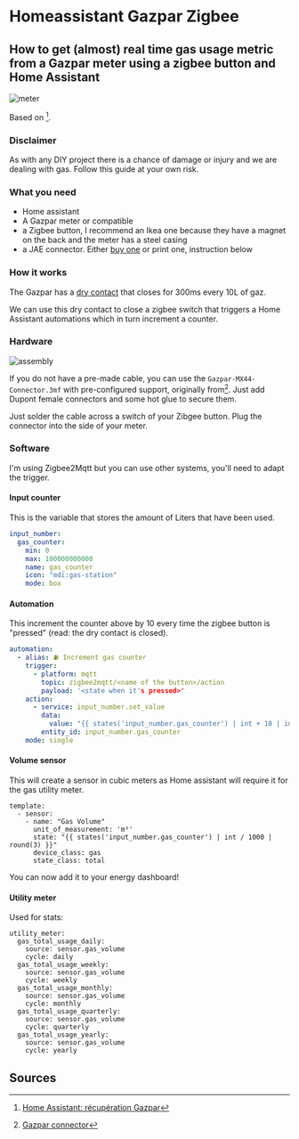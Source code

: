 # Homeassistant Gazpar Zigbee

## How to get (almost) real time gas usage metric from a Gazpar meter using a zigbee button and Home Assistant

![meter](meter.jpg)

Based on [^1].

### Disclaimer

As with any DIY project there is a chance of damage or injury and we are dealing with gas. Follow this guide at your own risk.

### What you need

 * Home assistant
 * A Gazpar meter or compatible
 * a Zigbee button, I recommend an Ikea one because they have a magnet on the back and the meter has a steel casing
 * a JAE connector. Either [buy one](https://www.google.com/search?q=gazpar+JAE+cable) or print one, instruction below

### How it works

The Gazpar has a [dry contact](https://en.wikipedia.org/wiki/Dry_contact) that closes for 300ms every 10L of gaz.

We can use this dry contact to close a zigbee switch that triggers a Home Assistant automations which in turn increment a counter.

### Hardware

![assembly](assembly.jpg)

If you do not have a pre-made cable, you can use the `Gazpar-MX44-Connector.3mf` with pre-configured support, originally from[^2]. Just add Dupont female connectors and some hot glue to secure them.

Just solder the cable across a switch of your Zibgee button. Plug the connector into the side of your meter.

### Software

I'm using Zigbee2Mqtt but you can use other systems, you'll need to adapt the trigger.


#### Input counter

This is the variable that stores the amount of Liters that have been used.

```yaml
input_number:
  gas_counter:
    min: 0
    max: 100000000000
    name: gas_counter
    icon: "mdi:gas-station"
    mode: box
```

#### Automation

This increment the counter above by 10 every time the zigbee button is "pressed" (read: the dry contact is closed).

```yaml
automation:
  - alias: ⛽️ Increment gas counter
    trigger:
      - platform: mqtt
        topic: zigbee2mqtt/<name of the button>/action
        payload: '<state when it's pressed>'
    action:
      - service: input_number.set_value
        data:
          value: "{{ states('input_number.gas_counter') | int + 10 | int }}"
        entity_id: input_number.gas_counter
    mode: single
```

#### Volume sensor

This will create a sensor in cubic meters as Home assistant will require it for the gas utility meter.

```
template:
  - sensor:
    - name: "Gas Volume"
      unit_of_measurement: 'm³'
      state: "{{ states('input_number.gas_counter') | int / 1000 | round(3) }}"
      device_class: gas
      state_class: total
```

You can now add it to your energy dashboard!

#### Utility meter

Used for stats:

```
utility_meter:
  gas_total_usage_daily:
    source: sensor.gas_volume
    cycle: daily
  gas_total_usage_weekly:
    source: sensor.gas_volume
    cycle: weekly
  gas_total_usage_monthly:
    source: sensor.gas_volume
    cycle: monthly
  gas_total_usage_quarterly:
    source: sensor.gas_volume
    cycle: quarterly
  gas_total_usage_yearly:
    source: sensor.gas_volume
    cycle: yearly
```

## Sources

[^1]: [Home Assistant: récupération Gazpar](https://www.auto-domo.fr/home-assistant-recuperation-gazpar/)
[^2]: [Gazpar connector](https://www.thingiverse.com/thing:4922264)
